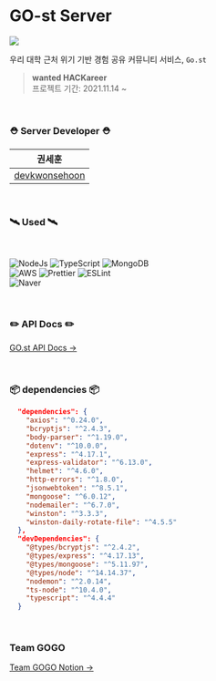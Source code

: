 # GO-st Server

<img src="https://user-images.githubusercontent.com/45596615/142570739-42d0fbf4-59c1-4fc3-ae49-32681b0ccce6.png">

<br>

우리 대학 근처 위기 기반 경험 공유 커뮤니티 서비스, `Go.st`

> <strong>wanted HACKareer</strong><br>
> 프로젝트 기간: 2021.11.14 ~

<br>

### <strong> ⛑ Server Developer ⛑ </strong>

| 권세훈  
| :-----------------------------------------------: |
| [devkwonsehoon](https://github.com/devkwonsehoon) |

<br>

### <strong>🛰 Used 🛰</strong>

<br>
<p>
<img alt="NodeJs" src="https://img.shields.io/badge/Node.js-339933.svg?style=for-the-badge&logo=Node.js&logoColor=white"/>
<img alt="TypeScript" src="https://img.shields.io/badge/TypeScript-3178C6.svg?style=for-the-badge&logo=TypeScript&logoColor=white"/>
<img alt="MongoDB" src="https://img.shields.io/badge/MongoDB-47A248.svg?style=for-the-badge&logo=MongoDB&logoColor=white"/><br>
<img alt="AWS" src="https://img.shields.io/badge/AWS-%23FF9900.svg?style=for-the-badge&logo=amazon-aws&logoColor=white"/>
<img alt="Prettier" src="https://img.shields.io/badge/Prettier-F7B93E.svg?style=for-the-badge&logo=Prettier&logoColor=black"/>
<img alt="ESLint" src="https://img.shields.io/badge/ESLint-4B32C3.svg?style=for-the-badge&logo=ESLint&logoColor=white"/><br>
<img alt="Naver" src="https://img.shields.io/badge/Naver Open API-03C75A.svg?style=for-the-badge&logo=Naver&logoColor=white"/>
</p>
  
<br>

### <strong>✏️ API Docs ✏️</strong>

[GO.st API Docs →](https://www.notion.so/storypanda/API-Docs-32e1d19f0b55421d9cf81b78f36981c4)

<br>

### <strong>📦 dependencies 📦</strong>

```json
  "dependencies": {
    "axios": "^0.24.0",
    "bcryptjs": "^2.4.3",
    "body-parser": "^1.19.0",
    "dotenv": "^10.0.0",
    "express": "^4.17.1",
    "express-validator": "^6.13.0",
    "helmet": "^4.6.0",
    "http-errors": "^1.8.0",
    "jsonwebtoken": "^8.5.1",
    "mongoose": "^6.0.12",
    "nodemailer": "^6.7.0",
    "winston": "^3.3.3",
    "winston-daily-rotate-file": "^4.5.5"
  },
  "devDependencies": {
    "@types/bcryptjs": "^2.4.2",
    "@types/express": "^4.17.13",
    "@types/mongoose": "^5.11.97",
    "@types/node": "^14.14.37",
    "nodemon": "^2.0.14",
    "ts-node": "^10.4.0",
    "typescript": "^4.4.4"
  }
```

<br>

### <strong>Team GOGO</strong>

[Team GOGO Notion → ](https://cherryontop.notion.site/GO-st-c5cb6b53741049a287bcdc0cf002e2a4)
